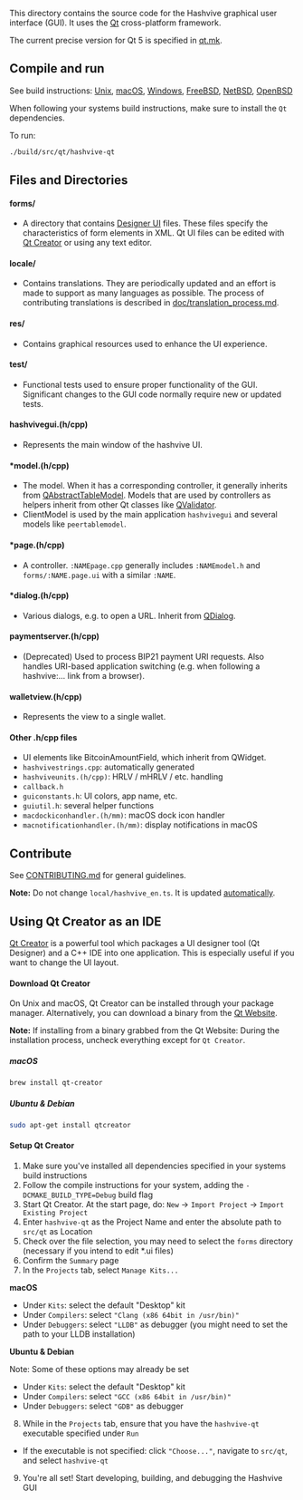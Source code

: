 This directory contains the source code for the Hashvive graphical user interface (GUI). It uses the [Qt](https://www1.qt.io/developers/) cross-platform framework.

The current precise version for Qt 5 is specified in [qt.mk](/depends/packages/qt.mk).

## Compile and run

See build instructions: [Unix](/doc/build-unix.md), [macOS](/doc/build-osx.md), [Windows](/doc/build-windows-msvc.md), [FreeBSD](/doc/build-freebsd.md), [NetBSD](/doc/build-netbsd.md), [OpenBSD](/doc/build-openbsd.md)

When following your systems build instructions, make sure to install the `Qt` dependencies.

To run:

```sh
./build/src/qt/hashvive-qt
```

## Files and Directories

#### forms/

- A directory that contains [Designer UI](https://doc.qt.io/qt-5.9/designer-using-a-ui-file.html) files. These files specify the characteristics of form elements in XML. Qt UI files can be edited with [Qt Creator](#using-qt-creator-as-ide) or using any text editor.

#### locale/

- Contains translations. They are periodically updated and an effort is made to support as many languages as possible. The process of contributing translations is described in [doc/translation_process.md](/doc/translation_process.md).

#### res/

- Contains graphical resources used to enhance the UI experience.

#### test/

- Functional tests used to ensure proper functionality of the GUI. Significant changes to the GUI code normally require new or updated tests.

#### hashvivegui.(h/cpp)

- Represents the main window of the hashvive UI.

#### \*model.(h/cpp)

- The model. When it has a corresponding controller, it generally inherits from [QAbstractTableModel](https://doc.qt.io/qt-5/qabstracttablemodel.html). Models that are used by controllers as helpers inherit from other Qt classes like [QValidator](https://doc.qt.io/qt-5/qvalidator.html).
- ClientModel is used by the main application `hashvivegui` and several models like `peertablemodel`.

#### \*page.(h/cpp)

- A controller. `:NAMEpage.cpp` generally includes `:NAMEmodel.h` and `forms/:NAME.page.ui` with a similar `:NAME`.

#### \*dialog.(h/cpp)

- Various dialogs, e.g. to open a URL. Inherit from [QDialog](https://doc.qt.io/qt-5/qdialog.html).

#### paymentserver.(h/cpp)

- (Deprecated) Used to process BIP21 payment URI requests. Also handles URI-based application switching (e.g. when following a hashvive:... link from a browser).

#### walletview.(h/cpp)

- Represents the view to a single wallet.

#### Other .h/cpp files

- UI elements like BitcoinAmountField, which inherit from QWidget.
- `hashvivestrings.cpp`: automatically generated
- `hashviveunits.(h/cpp)`: HRLV / mHRLV / etc. handling
- `callback.h`
- `guiconstants.h`: UI colors, app name, etc.
- `guiutil.h`: several helper functions
- `macdockiconhandler.(h/mm)`: macOS dock icon handler
- `macnotificationhandler.(h/mm)`: display notifications in macOS

## Contribute

See [CONTRIBUTING.md](/CONTRIBUTING.md) for general guidelines.

**Note:** Do not change `local/hashvive_en.ts`. It is updated [automatically](/doc/translation_process.md#writing-code-with-translations).

## Using Qt Creator as an IDE

[Qt Creator](https://www.qt.io/product/development-tools) is a powerful tool which packages a UI designer tool (Qt Designer) and a C++ IDE into one application. This is especially useful if you want to change the UI layout.

#### Download Qt Creator

On Unix and macOS, Qt Creator can be installed through your package manager. Alternatively, you can download a binary from the [Qt Website](https://www.qt.io/download/).

**Note:** If installing from a binary grabbed from the Qt Website: During the installation process, uncheck everything except for `Qt Creator`.

##### macOS

```sh
brew install qt-creator
```

##### Ubuntu & Debian

```sh
sudo apt-get install qtcreator
```

#### Setup Qt Creator

1. Make sure you've installed all dependencies specified in your systems build instructions
2. Follow the compile instructions for your system, adding the `-DCMAKE_BUILD_TYPE=Debug` build flag
3. Start Qt Creator. At the start page, do: `New` -> `Import Project` -> `Import Existing Project`
4. Enter `hashvive-qt` as the Project Name and enter the absolute path to `src/qt` as Location
5. Check over the file selection, you may need to select the `forms` directory (necessary if you intend to edit \*.ui files)
6. Confirm the `Summary` page
7. In the `Projects` tab, select `Manage Kits...`

**macOS**

- Under `Kits`: select the default "Desktop" kit
- Under `Compilers`: select `"Clang (x86 64bit in /usr/bin)"`
- Under `Debuggers`: select `"LLDB"` as debugger (you might need to set the path to your LLDB installation)

**Ubuntu & Debian**

Note: Some of these options may already be set

- Under `Kits`: select the default "Desktop" kit
- Under `Compilers`: select `"GCC (x86 64bit in /usr/bin)"`
- Under `Debuggers`: select `"GDB"` as debugger

8. While in the `Projects` tab, ensure that you have the `hashvive-qt` executable specified under `Run`

- If the executable is not specified: click `"Choose..."`, navigate to `src/qt`, and select `hashvive-qt`

9. You're all set! Start developing, building, and debugging the Hashvive GUI
